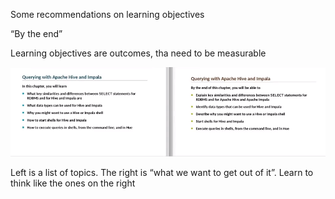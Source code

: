 Some recommendations on learning objectives

“By the end”

Learning objectives are outcomes, tha need to be measurable

![lo.png](/images/lo.png)

Left is a list of topics. The right is “what we want to get out of it”. Learn to think like the ones on the right

